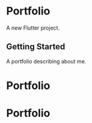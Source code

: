# Portfolio

A new Flutter project.

## Getting Started

A portfolio describing about me.


# Portfolio
# Portfolio
